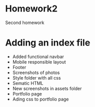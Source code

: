 # Homework2

Second homework

# Adding an index file
* Added functional navbar
* Mobile responsible layout
* Footer
* Screenshots of photos
* Style folder with all css
* Sematic HTML
* New screenshots in assets folder
* Portfolio page
* Ading css to portfolio page
